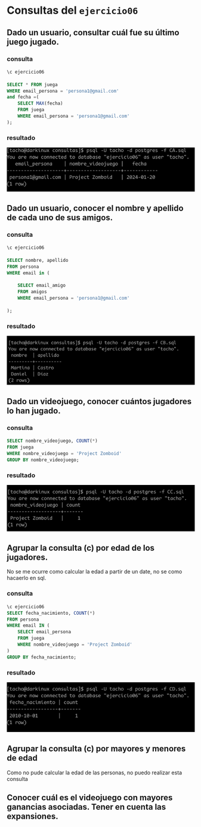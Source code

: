 
# Consultas del `ejercicio06`

## Dado un usuario, consultar cuál fue su último juego jugado.
### consulta
```SQL
\c ejercicio06

SELECT * FROM juega
WHERE email_persona = 'persona1@gmail.com' 
and fecha =(
    SELECT MAX(fecha)
    FROM juega
    WHERE email_persona = 'persona1@gmail.com' 
);

```
### resultado
![consulta.](assets/scCA.png)

## Dado un usuario, conocer el nombre y apellido de cada uno de sus amigos.
### consulta
```SQL
\c ejercicio06

SELECT nombre, apellido 
FROM persona   
WHERE email in (

    SELECT email_amigo 
    FROM amigos 
    WHERE email_persona = 'persona1@gmail.com'

);
```
### resultado
![consulta.](assets/scCB.png)


## Dado un videojuego, conocer cuántos jugadores lo han jugado.
### consulta
```SQL
SELECT nombre_videojuego, COUNT(*)
FROM juega   
WHERE nombre_videojuego = 'Project Zomboid'
GROUP BY nombre_videojuego;
```
### resultado 
![consulta.](assets/scCC.png)

## Agrupar la consulta (c) por edad de los jugadores.
No se me ocurre como calcular la edad a partir de un date, no se como hacaerlo en sql.
### consulta
```SQL
\c ejercicio06
SELECT fecha_nacimiento, COUNT(*)
FROM persona    
WHERE email IN (
    SELECT email_persona 
    FROM juega 
    WHERE nombre_videojuego = 'Project Zomboid'
)
GROUP BY fecha_nacimiento;
```
### resultado
![consulta.](assets/scCD.png)

## Agrupar la consulta (c) por mayores y menores de edad

Como no pude calcular la edad de las personas, no puedo realizar esta consulta

## Conocer cuál es el videojuego con mayores ganancias asociadas. Tener en cuenta las expansiones.

